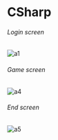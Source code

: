 # CSharp
###### Login screen
![a1](https://user-images.githubusercontent.com/123901071/226176070-3a0a7570-3795-4cc9-a31c-8c427d5b100b.png)
###### Game screen
![a4](https://user-images.githubusercontent.com/123901071/226176173-7bdb235a-c315-46b8-8454-5b1099bc8440.png)
###### End screen
![a5](https://user-images.githubusercontent.com/123901071/226176393-40bb11c5-9de6-45cb-8cc2-c9380fa5647c.png)
